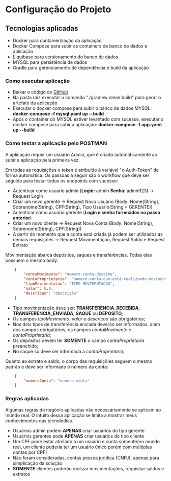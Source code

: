 # Configuração do Projeto #

## Tecnologias aplicadas ##
* Docker para containerização da aplicação
* Docker Compose para subir os containers de banco de dados e aplicação
* Liquibase para versionamento do banco de dados
* MYSQL para persistência de dados
* Gradle para gerenciamento de dependência e build da aplicação

### Como executar aplicação ###

* Baixar o código do [GitHub](https://github.com/)
* Na pasta raiz executar o comando "./gradlew clean build" para gerar o artefato da aplicação
* Executar o docker compose para subir o banco de dados MYSQL: **docker-compose -f mysql.yaml up --build**
* Após o container do MYSQL estiver levantado com sucesso, executar o docker compose para subir a aplicação: **docker-compose -f app.yaml up --build**


### Como testar a aplicação pelo POSTMAN ###
A aplicação requer um usuário Admin, que é criado automaticamente ao subir a aplicação pela primeira vez.

Em todas as requisições o token é atribuído à variável "x-Auth-Token" de forma automática. 
Os passoas a seguir são o workflow que deve ser seguido para testar todos os endpoints com sucesso:

* Autenticar como usuario admin (**Login:** admin **Senha:** admin123) -> Request Login
* Criar um novo gerente -> Request Novo Usuário (Body: Nome(String), Sobrenome(String), CPF(String), Tipo Usuário(String = GERENTE))
* Autenticar como usuario gerente (**Login e senha fornecidos no passo anterior**)
* Criar um novo cliente -> Request Nova Conta (Body: Nome(String), Sobrenome(String), CPF(String))
* A partir do momento que a conta está criada já podem ser utilizados as demais requisições -> Request Movimentação, Request Saldo e Request Extrato

Movimentação abarca depósitos, saques e transferências. Todas elas possuem o mesmo body:

```json
    {
        "contaMovimento": "numero-conta-destino",
        "contaProprietaria": "numero-conta-que-está-realizando-movimentação",
        "tipoMovimentacao": "TIPO MOVIMENTACAO",
        "valor": 0.0,
        "descricao": "descrição"
    }
```

* Tipo movimentação deve ser: **TRANSFERENCIA_RECEBIDA**, **TRANSFERENCIA_ENVIADA**, **SAQUE** ou **DEPOSITO**;
* Os campos _tipoMovimento_, _valor_ e _descricao_ são obrigatórios;
* Nos dois tipos de transferência enviada deverão ser informados, além dos campos obrigatórios, os campos _contaMovimento_ e _contaProprietaria_;
* Os depósitos devem ter **SOMENTE** o campo _contaProprietaria_ preenchido;
* No saque só deve ser informada a _contaProprietaria_;

Quanto ao extrato e saldo, o corpo das requisiçõies seguem o mesmo padrão e deve ser informado o número da conta:

```json
    {
        "numeroConta": "numero-conta"
    }
```



### Regras aplicadas ###
Algumas regras de negócio aplicadas não necessáriamente se aplicam ao mundo real. O intuito dessa aplicação se limita a mostrar meus conhecimentos das tecnolodias.

* Usuários admin podem **APENAS** criar usuários do tipo gerente
* Usuários gerentes pode **APENAS** criar usuários do tipo cliente
* Um CPF pode estar atrelado a um usuario e conta somente(no mundo real, um cliente poderia ter um usuário único porém com múltiplas contas por CPF) 
* Não foram consideradas, contas pessoa juridica (CNPJ), apenas para simplicação da solução
* **SOMENTE** clientes poderão realizar movimentações, requisitar saldos e extratos
